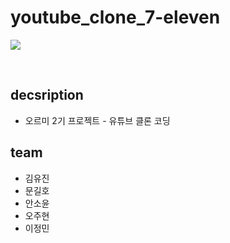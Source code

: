 # youtube_clone_7-eleven

![](https://velog.velcdn.com/images/superkingyj/post/d2996109-1c8a-40bf-88e5-2a9b6a1747d4/image.gif)

<br>

## decsription

- 오르미 2기 프로젝트 - 유튜브 클론 코딩

## team

- 김유진
- 문길호
- 안소윤
- 오주현
- 이정민
